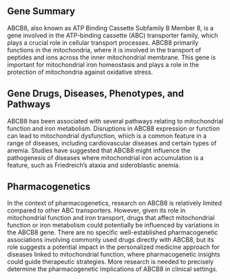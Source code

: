 ## Gene Summary
ABCB8, also known as ATP Binding Cassette Subfamily B Member 8, is a gene involved in the ATP-binding cassette (ABC) transporter family, which plays a crucial role in cellular transport processes. ABCB8 primarily functions in the mitochondria, where it is involved in the transport of peptides and ions across the inner mitochondrial membrane. This gene is important for mitochondrial iron homeostasis and plays a role in the protection of mitochondria against oxidative stress.

## Gene Drugs, Diseases, Phenotypes, and Pathways
ABCB8 has been associated with several pathways relating to mitochondrial function and iron metabolism. Disruptions in ABCB8 expression or function can lead to mitochondrial dysfunction, which is a common feature in a range of diseases, including cardiovascular diseases and certain types of anemia. Studies have suggested that ABCB8 might influence the pathogenesis of diseases where mitochondrial iron accumulation is a feature, such as Friedreich’s ataxia and sideroblastic anemia.

## Pharmacogenetics
In the context of pharmacogenetics, research on ABCB8 is relatively limited compared to other ABC transporters. However, given its role in mitochondrial function and iron transport, drugs that affect mitochondrial function or iron metabolism could potentially be influenced by variations in the ABCB8 gene. There are no specific well-established pharmacogenetic associations involving commonly used drugs directly with ABCB8, but its role suggests a potential impact in the personalized medicine approach for diseases linked to mitochondrial function, where pharmacogenetic insights could guide therapeutic strategies. More research is needed to precisely determine the pharmacogenetic implications of ABCB8 in clinical settings.